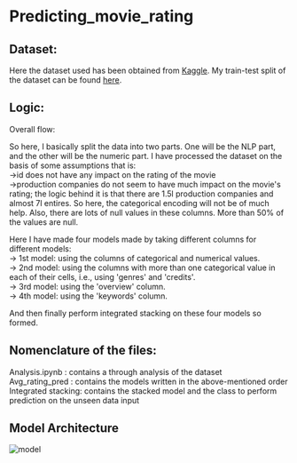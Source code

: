 # Predicting_movie_rating

## Dataset:
Here the dataset used has been obtained from <a href='https://www.kaggle.com/datasets/akshaypawar7/millions-of-movies'>Kaggle</a>.
My train-test split of the dataset can be found <a href = 'https://drive.google.com/drive/folders/1PJTqbzhEhwQyEhVykJh20V0c8tzFsQNs?usp=sharing'>here</a>.

## Logic:
Overall flow:

So here, I basically split the data into two parts. One will be the NLP part, and the other will be the numeric part.
I have processed the dataset on the basis of some assumptions that is:                                     
->id does not have any impact on the rating of the movie  
->production companies do not seem to have much impact on the movie's rating; the logic behind it is that there are 1.5l production companies and almost 7l entires. So here, the categorical encoding will not be of much help. Also, there are lots of null values in these columns. More than 50% of the values are null.

Here I have made four models made by taking different columns for different models:                    
-> 1st model: using the columns of categorical and numerical values.        
-> 2nd model: using the columns with more than one categorical value in each of their cells, i.e., using 'genres' and 'credits'.                                       
-> 3rd model: using the 'overview' column.                            
-> 4th model: using the 'keywords' column.                                                 

And then finally perform integrated stacking on these four models so formed.

## Nomenclature of the files:
Analysis.ipynb : contains a through analysis of the dataset                                   
Avg_rating_pred : contains the models written in the above-mentioned order                              
Integrated stacking: contains the stacked model and the class to perform prediction on the unseen data input                                               

## Model Architecture 
![model](https://user-images.githubusercontent.com/91228207/176964676-390de262-2018-4c94-8730-0da94e0974a3.png)



